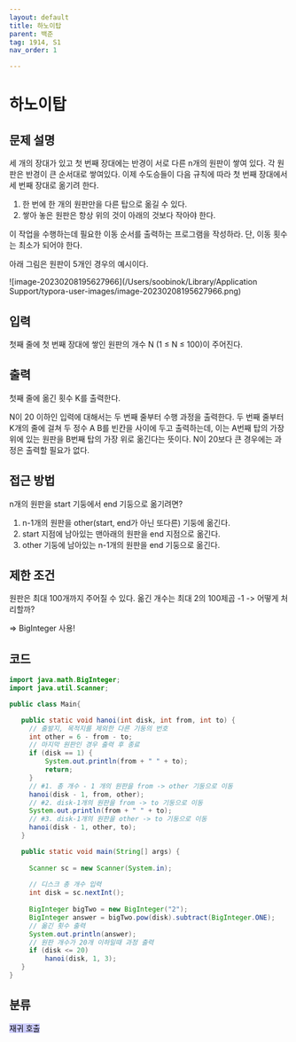 ```yaml
---
layout: default
title: 하노이탑
parent: 백준
tag: 1914, S1
nav_order: 1

---
```


# 하노이탑

## 문제 설명

세 개의 장대가 있고 첫 번째 장대에는 반경이 서로 다른 n개의 원판이 쌓여 있다. 각 원판은 반경이 큰 순서대로 쌓여있다. 이제 수도승들이 다음 규칙에 따라 첫 번째 장대에서 세 번째 장대로 옮기려 한다.

1. 한 번에 한 개의 원판만을 다른 탑으로 옮길 수 있다.
2. 쌓아 놓은 원판은 항상 위의 것이 아래의 것보다 작아야 한다.

이 작업을 수행하는데 필요한 이동 순서를 출력하는 프로그램을 작성하라. 단, 이동 횟수는 최소가 되어야 한다.

아래 그림은 원판이 5개인 경우의 예시이다.

![image-20230208195627966](/Users/soobinok/Library/Application Support/typora-user-images/image-20230208195627966.png)

## 입력

첫째 줄에 첫 번째 장대에 쌓인 원판의 개수 N (1 ≤ N ≤ 100)이 주어진다.

## 출력

첫째 줄에 옮긴 횟수 K를 출력한다.

N이 20 이하인 입력에 대해서는 두 번째 줄부터 수행 과정을 출력한다. 두 번째 줄부터 K개의 줄에 걸쳐 두 정수 A B를 빈칸을 사이에 두고 출력하는데, 이는 A번째 탑의 가장 위에 있는 원판을 B번째 탑의 가장 위로 옮긴다는 뜻이다. N이 20보다 큰 경우에는 과정은 출력할 필요가 없다.

## 접근 방법

n개의 원판을 start 기둥에서 end 기둥으로 옮기려면?

1. n-1개의 원판을 other(start, end가 아닌 또다른) 기둥에 옮긴다.
2. start 지점에 남아있는 맨아래의 원판을 end 지점으로 옮긴다. 
3. other 기둥에 남아있는 n-1개의 원판을 end 기둥으로 옮긴다.

## 제한 조건

원판은 최대 100개까지 주어질 수 있다. 
옮긴 개수는 최대 2의 100제곱 -1 -> 어떻게 처리할까?

=> BigInteger 사용!



## 코드

```java
import java.math.BigInteger;
import java.util.Scanner;

public class Main{

   public static void hanoi(int disk, int from, int to) {
     // 출발지, 목적지를 제외한 다른 기둥의 번호
     int other = 6 - from - to;
     // 마지막 원판인 경우 출력 후 종료
     if (disk == 1) {
         System.out.println(from + " " + to);
         return;
     }
     // #1. 총 개수 - 1 개의 원판을 from -> other 기둥으로 이동
     hanoi(disk - 1, from, other);
     // #2. disk-1개의 원판을 from -> to 기둥으로 이동
     System.out.println(from + " " + to);
     // #3. disk-1개의 원판을 other -> to 기둥으로 이동
     hanoi(disk - 1, other, to);
   }

   public static void main(String[] args) {
     
     Scanner sc = new Scanner(System.in);
     
     // 디스크 총 개수 입력
     int disk = sc.nextInt();
     
     BigInteger bigTwo = new BigInteger("2");
     BigInteger answer = bigTwo.pow(disk).subtract(BigInteger.ONE);
     // 옮긴 횟수 출력
     System.out.println(answer);
     // 원판 개수가 20개 이하일때 과정 출력
     if (disk <= 20)
         hanoi(disk, 1, 3);
   }
}
```

## 분류

<mark style='background-color: #ccccff'>재귀 호출</mark>
